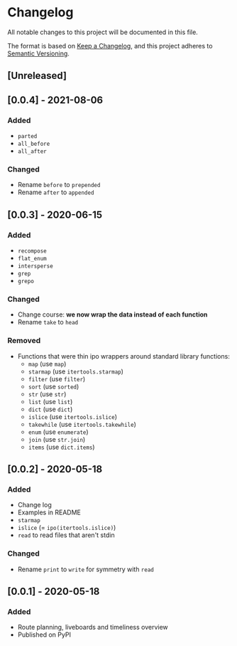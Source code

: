 # Changelog
All notable changes to this project will be documented in this file.

The format is based on [Keep a Changelog](https://keepachangelog.com/en/1.0.0/),
and this project adheres to [Semantic Versioning](https://semver.org/spec/v2.0.0.html).

## [Unreleased]

## [0.0.4] - 2021-08-06
### Added
- `parted`
- `all_before`
- `all_after`

### Changed
- Rename `before` to `prepended`
- Rename `after` to `appended`

## [0.0.3] - 2020-06-15
### Added
- `recompose`
- `flat_enum`
- `intersperse`
- `grep`
- `grepo`

### Changed
- Change course: **we now wrap the data instead of each function**
- Rename `take` to `head`

### Removed
- Functions that were thin ipo wrappers around standard library functions:
	- `map` (use `map`)
	- `starmap` (use `itertools.starmap`)
	- `filter` (use `filter`)
	- `sort` (use `sorted`)
	- `str` (use `str`)
	- `list` (use `list`)
	- `dict` (use `dict`)
	- `islice` (use `itertools.islice`)
	- `takewhile` (use `itertools.takewhile`)
	- `enum` (use `enumerate`)
	- `join` (use `str.join`)
	- `items` (use `dict.items`)

## [0.0.2] - 2020-05-18
### Added
- Change log
- Examples in README
- `starmap`
- `islice` (= `ipo(itertools.islice)`)
- `read` to read files that aren't stdin

### Changed
- Rename `print` to `write` for symmetry with `read`

## [0.0.1] - 2020-05-18
### Added
- Route planning, liveboards and timeliness overview
- Published on PyPI
